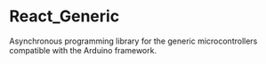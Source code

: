 # React_Generic
Asynchronous programming library for the generic microcontrollers compatible with the Arduino framework.
